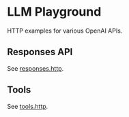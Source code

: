 # LLM Playground

HTTP examples for various OpenAI APIs.

## Responses API

See [responses.http](responses.http).

## Tools

See [tools.http](tools.http).
